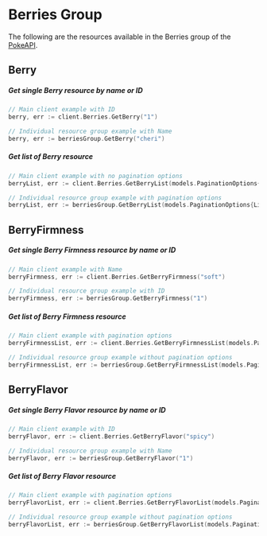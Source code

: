# Berries Group
The following are the resources available in the Berries group of the [PokeAPI](https://pokeapi.co/docs/v2#berries-section).

## Berry

##### Get single Berry resource by name or ID
```go
// Main client example with ID
berry, err := client.Berries.GetBerry("1")

// Individual resource group example with Name
berry, err := berriesGroup.GetBerry("cheri")
```

##### Get list of Berry resource
```go
// Main client example with no pagination options
berryList, err := client.Berries.GetBerryList(models.PaginationOptions{})

// Individual resource group example with pagination options
berryList, err := berriesGroup.GetBerryList(models.PaginationOptions{Limit: 20, Offset: 20})
```

## BerryFirmness

##### Get single Berry Firmness resource by name or ID
```go
// Main client example with Name
berryFirmness, err := client.Berries.GetBerryFirmness("soft")

// Individual resource group example with ID
berryFirmness, err := berriesGroup.GetBerryFirmness("1")
```
##### Get list of Berry Firmness resource
```go
// Main client example with pagination options
berryFirmnessList, err := client.Berries.GetBerryFirmnessList(models.PaginationOptions{Limit: 20, Offset: 20})

// Individual resource group example without pagination options
berryFirmnessList, err := berriesGroup.GetBerryFirmnessList(models.PaginationOptions{})
```
## BerryFlavor

##### Get single Berry Flavor resource by name or ID
```go
// Main client example with ID
berryFlavor, err := client.Berries.GetBerryFlavor("spicy")

// Individual resource group example with Name
berryFlavor, err := berriesGroup.GetBerryFlavor("1")
```

##### Get list of Berry Flavor resource
```go
// Main client example with pagination options
berryFlavorList, err := client.Berries.GetBerryFlavorList(models.PaginationOptions{Limit: 20, Offset: 20})

// Individual resource group example without pagination options
berryFlavorList, err := berriesGroup.GetBerryFlavorList(models.PaginationOptions{})
```
